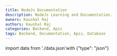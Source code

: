 ```yaml
---
title: NodeJs Documentation
description: NodeJs Learning and Documentation.
owners: Kaushal Raj
authors: Kaushal Raj
categories: Backend, Apis
tags: Backend, Documentation, Apis, Database
---
```


import data from './data.json'with {"type": "json"}
